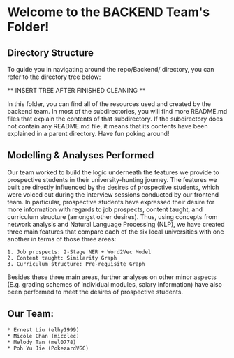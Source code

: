 # Welcome to the BACKEND Team's Folder!

## Directory Structure

To guide you in navigating around the repo/Backend/ directory, you can refer to the directory tree below:

** INSERT TREE AFTER FINISHED CLEANING **

In this folder, you can find all of the resources used and created by the backend team. In most of the subdirectories, you will find more README.md files that explain the contents of that subdirectory. If the subdirectory does not contain any README.md file, it means that its contents have been explained in a parent directory. Have fun poking around!

## Modelling & Analyses Performed

Our team worked to build the logic underneath the features we provide to prospective students in their university-hunting journey. The features we built are directly influenced by the desires of prospective students, which were voiced out during the interview sessions conducted by our frontend team. In particular, prospective students have expressed their desire for more information with regards to job prospects, content taught, and curriculum structure (amongst other desires). Thus, using concepts from network analysis and Natural Language Processing (NLP), we have created three main features that compare each of the six local universities with one another in terms of those three areas:

	1. Job prospects: 2-Stage NER + Word2Vec Model
	2. Content taught: Similarity Graph
	3. Curriculum structure: Pre-requisite Graph

Besides these three main areas, further analyses on other minor aspects (E.g. grading schemes of individual modules, salary information) have also been performed to meet the desires of prospective students.

## Our Team:
	* Ernest Liu (elhy1999)
	* Micole Chan (micolec)
	* Melody Tan (mel0778)
	* Poh Yu Jie (PokezardVGC)

